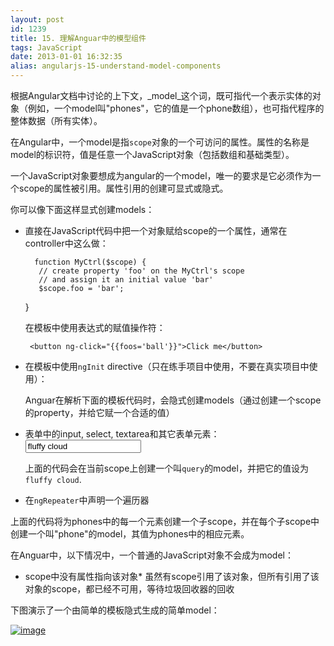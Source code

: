 ```yaml
---
layout: post
id: 1239
title: 15. 理解Anguar中的模型组件
tags: JavaScript
date: 2013-01-01 16:32:35
alias: angularjs-15-understand-model-components
---
```


根据Angular文档中讨论的上下文，_model_这个词，既可指代一个表示实体的对象（例如，一个model叫"phones"，它的值是一个phone数组），也可指代程序的整体数据（所有实体）。

在Angular中，一个model是指`scope`对象的一个可访问的属性。属性的名称是model的标识符，值是任意一个JavaScript对象（包括数组和基础类型）。

一个JavaScript对象要想成为angular的一个model，唯一的要求是它必须作为一个scope的属性被引用。属性引用的创建可显式或隐式。

你可以像下面这样显式创建models：

*   直接在JavaScript代码中把一个对象赋给scope的一个属性，通常在controller中这么做：

          function MyCtrl($scope) {
           // create property 'foo' on the MyCtrl's scope
           // and assign it an initial value 'bar'
           $scope.foo = 'bar';
       }

    在模板中使用表达式的赋值操作符：

         <button ng-click="{{foos='ball'}}">Click me</button>

*   在模板中使用`ngInit` directive（只在练手项目中使用，不要在真实项目中使用）：
       <body ng-init=" foo = 'bar' ">

    Anguar在解析下面的模板代码时，会隐式创建models（通过创建一个scope的property，并给它赋一个合适的值）

*   表单中的input, select, textarea和其它表单元素：
       <input ng-model="query" value="fluffy cloud">

    上面的代码会在当前scope上创建一个叫`query`的model，并把它的值设为`fluffy cloud`.

*   在`ngRepeater`中声明一个遍历器
      <p ng-repeat="phone in phones"></p>

上面的代码将为phones中的每一个元素创建一个子scope，并在每个子scope中创建一个叫"phone"的model，其值为phones中的相应元素。

在Anguar中，以下情况中，一个普通的JavaScript对象不会成为model：

*   scope中没有属性指向该对象*   虽然有scope引用了该对象，但所有引用了该对象的scope，都已经不可用，等待垃圾回收器的回收

下图演示了一个由简单的模板隐式生成的简单model：

[![image](http://freewind.me/wp-content/uploads/2013/01/image3.png "image")](http://freewind.me/wp-content/uploads/2013/01/image3.png)
